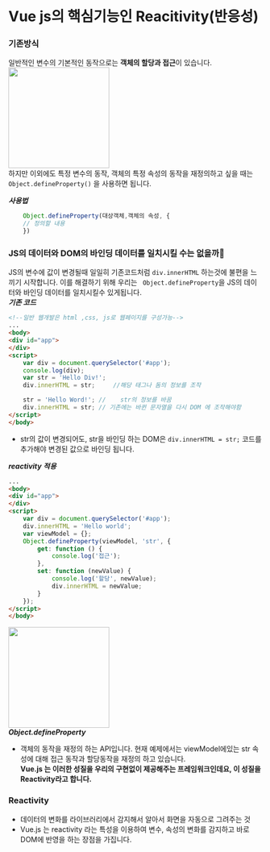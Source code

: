 # Vue js의 핵심기능인 Reacitivity(반응성)

### 기존방식
일반적인 변수의 기본적인 동작으로는 **객체의 할당과 접근**이 있습니다. <br>
<img height="200" src='/img/reactivity-1.png'></img> <br>
하지만 이외에도 특정 변수의 동작, 객체의 특정 속성의 동작을 재정의하고 싶을 때는  `Object.defineProperty()` 을 사용하면 됩니다.

***사용법***
```javascript
    Object.defineProperty(대상객체,객체의 속성, {
    // 정의할 내용
    })
```

### JS의 데이터와 DOM의 바인딩 데이터를 일치시킬 수는 없을까🤔
JS의 변수에 값이 변경될때 일일히 기존코드처럼 `div.innerHTML` 하는것에 불편을 느끼기 시작합니다.
이를 해결하기 위해 우리는 ` Object.defineProperty`을 JS의 데이터와 바인딩 데이터를 일치시킬수 있게됩니다.<br>
***기존 코드***
```html
<!--일반 웹개발은 html ,css, js로 웹페이지를 구성가능-->
...
<body>
<div id="app">
</div>
<script>
    var div = document.querySelector('#app');
    console.log(div);
    var str = 'Hello Div!';
    div.innerHTML = str;     //해당 태그나 돔의 정보를 조작

    str = 'Hello Word!'; //    str의 정보를 바꿈
    div.innerHTML = str; // 기존에는 바뀐 문자열을 다시 DOM 에 조작해야함
</script>
</body>
```
- str의 값이 변경되어도, str을 바인딩 하는 DOM은 `div.innerHTML = str;` 코드를 추가해야 변경된 값으로 바인딩 됩니다.

***reactivity 적용***
```html
...
<body>
<div id="app">
</div>
<script>
    var div = document.querySelector('#app');
    div.innerHTML = 'Hello world';
    var viewModel = {};
    Object.defineProperty(viewModel, 'str', {
        get: function () {
            console.log('접근');
        },
        set: function (newValue) {
            console.log('할당', newValue);
            div.innerHTML = newValue;
        }
    });
</script>
</body>
```
<img height="200" src='/img/reactivity-2.gif'></img> <br>
***Object.defineProperty***
- 객체의 동작을 재정의 하는 API입니다. 현재 예제에서는 viewModel에있는 str 속성에 대해 접근 동작과 할당동작을 재정의 하고 있습니다.<br>
**Vue.js 는 이러한 성질을 우리의 구현없이 제공해주는 프레임워크인데요, 이 성질을 Reactivity라고 합니다.**

### Reactivity 
- 데이터의 변화를 라이브러리에서 감지해서 알아서 화면을 자동으로 그려주는 것
- Vue.js 는 reactivity 라는 특성을 이용하여 변수, 속성의 변화를 감지하고 바로 DOM에 반영을 하는 장점을 가집니다.